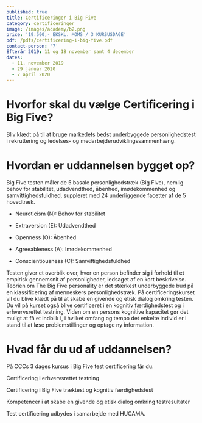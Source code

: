 ```yaml
---
published: true
title: Certificeringer i Big Five
category: certificeringer
image: /images/academy/b2.png
price: '19.500,- EKSKL. MOMS / 3 KURSUSDAGE'
pdf: /pdfs/certificering-i-big-five.pdf
contact-person: '7'
Efterår 2019: 11 og 18 november samt 4 december
dates:
  - 11. november 2019
  - 29 januar 2020
  - 7 april 2020
---
```


# Hvorfor skal du vælge Certificering i Big Five?

Bliv klædt på til at bruge markedets bedst underbyggede personlighedstest i rekruttering og ledelses- og medarbejderudviklingssammenhæng.

# Hvordan er uddannelsen bygget op?

Big Five testen måler de 5 basale personlighedstræk (Big Five), nemlig behov for stabilitet, udadvendthed, åbenhed, imødekommenhed og samvittighedsfuldhed, suppleret med 24 underliggende facetter af de 5 hovedtræk. 

- Neuroticism (N): Behov for stabilitet 

- Extraversion (E): Udadvendthed 

- Openness (O): Åbenhed 

- Agreeableness (A): Imødekommenhed 

- Conscientiousness (C): Samvittighedsfuldhed 

Testen giver et overblik over, hvor en person befinder sig i forhold til et empirisk gennemsnit af personligheder, ledsaget af en kort beskrivelse. Teorien om The Big Five personality er det stærkest underbyggede bud på en klassificering af menneskers personlighedstræk. På certificeringskurset vil du blive klædt på til at skabe en givende og etisk dialog omkring testen. Du vil på kurset også blive certificeret i en kognitiv færdighedstest og i erhvervsrettet testning. Viden om en persons kognitive kapacitet gør det muligt at få et indblik i, i hvilket omfang og tempo det enkelte individ er i stand til at løse problemstillinger og optage ny information. 

# Hvad får du ud af uddannelsen?

På CCCs 3 dages kursus i Big Five test certificering får du: 

Certificering i erhvervsrettet testning 

Certificering i Big Five træktest og kognitiv færdighedstest 

Kompetencer i at skabe en givende og etisk dialog omkring testresultater 

Test certificering udbydes i samarbejde med HUCAMA.
